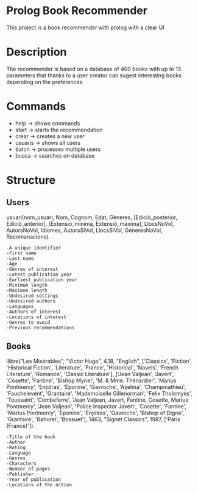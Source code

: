 # Prolog Book Recommender
This project is a book recommender with prolog with a clear UI

# Description
The recommender is based on a database of 400 books with up to 13 parameters 
that thanks to a user creator can sugest interesting books depending on the preferences

# Commands
- help -> shows commands
- start -> starts the recommendation
- crear -> creates a new user
- usuaris -> shows all users
- batch -> processes multiple users
- busca -> searches on database

# Structure

## Users 
usuari(nom_usuari, Nom, Cognom, Edat, Gèneres, [Edició_posterior, Edició_anterior],
[Extensió_mínima, Extensió_màxima], LlocsNoVol, AutorsNoVol, Idiomes, AutorsSiVol,
LlocsSiVol, GèneresNoVol, Recomanacions).

    -A unique identifier
    -First name
    -Last name
    -Age
    -Genres of interest
    -Latest publication year
    -Earliest publication year
    -Minimum length
    -Maximum length
    -Undesired settings
    -Undesired authors
    -Languages
    -Authors of interest
    -Locations of interest
    -Genres to avoid
    -Previous recommendations

## Books
llibre("Les Misérables", "Victor Hugo", 4.18, "English", ['Classics',
'Fiction', 'Historical Fiction', 'Literature', 'France', 'Historical',
'Novels', 'French Literature', 'Romance', 'Classic Literature'], ['Jean
Valjean', 'Javert', 'Cosette', 'Fantine', 'Bishop Myriel', 'M. & Mme.
Thénardier', 'Marius Pontmercy', 'Enjolras', 'Éponine', 'Gavroche',
'Azelma', 'Champmathieu', 'Fauchelevent', 'Grantaire', 'Mademoiselle
Gillenorman', 'Felix Tholomyès', 'Toussaint', 'Combeferre', 'Jean
Valjean, Javert, Fantine, Cosette, Marius Pontmercy', 'Jean Valjean',
'Police Inspector Javert', 'Cosette', 'Fantine', 'Marius Pontmercy',
'Éponine', 'Enjolras', 'Gavroche', 'Bishop of Digne', 'Grantaire',
'Bahorel', 'Bossuet'], 1463, "Signet Classics", 1987, ['Paris
(France)']).

    -Title of the book
    -Author
    -Rating
    -Language
    -Genres
    -Characters
    -Number of pages
    -Publisher
    -Year of publication
    -Locations of the action
